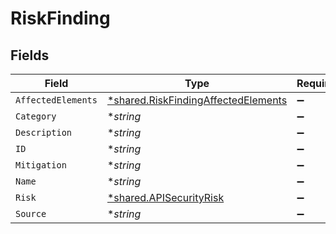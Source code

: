 # RiskFinding


## Fields

| Field                                                                                     | Type                                                                                      | Required                                                                                  | Description                                                                               |
| ----------------------------------------------------------------------------------------- | ----------------------------------------------------------------------------------------- | ----------------------------------------------------------------------------------------- | ----------------------------------------------------------------------------------------- |
| `AffectedElements`                                                                        | [*shared.RiskFindingAffectedElements](../../models/shared/riskfindingaffectedelements.md) | :heavy_minus_sign:                                                                        | N/A                                                                                       |
| `Category`                                                                                | **string*                                                                                 | :heavy_minus_sign:                                                                        | N/A                                                                                       |
| `Description`                                                                             | **string*                                                                                 | :heavy_minus_sign:                                                                        | N/A                                                                                       |
| `ID`                                                                                      | **string*                                                                                 | :heavy_minus_sign:                                                                        | N/A                                                                                       |
| `Mitigation`                                                                              | **string*                                                                                 | :heavy_minus_sign:                                                                        | N/A                                                                                       |
| `Name`                                                                                    | **string*                                                                                 | :heavy_minus_sign:                                                                        | N/A                                                                                       |
| `Risk`                                                                                    | [*shared.APISecurityRisk](../../models/shared/apisecurityrisk.md)                         | :heavy_minus_sign:                                                                        | N/A                                                                                       |
| `Source`                                                                                  | **string*                                                                                 | :heavy_minus_sign:                                                                        | N/A                                                                                       |